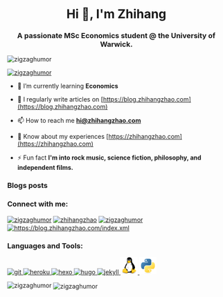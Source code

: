 <h1 align="center">Hi 👋, I'm Zhihang</h1>
<h3 align="center">A passionate MSc Economics student @ the University of Warwick.</h3>

<p align="left"> <img src="https://komarev.com/ghpvc/?username=zigzaghumor&label=Profile%20views&color=0e75b6&style=flat" alt="zigzaghumor" /> </p>

<p align="left"> <a href="https://twitter.com/zigzaghumor" target="blank"><img src="https://img.shields.io/twitter/follow/zigzaghumor?logo=twitter&style=for-the-badge" alt="zigzaghumor" /></a> </p>

- 🌱 I’m currently learning **Economics**

- 📝 I regularly write articles on [https://blog.zhihangzhao.com](https://blog.zhihangzhao.com)

- 📫 How to reach me **[hi@zhihangzhao.com](mailto:hi@zhihangzhao.com)**

- 📄 Know about my experiences [https://zhihangzhao.com](https://zhihangzhao.com)

- ⚡ Fun fact **I'm into rock music, science fiction, philosophy, and independent films.**

### Blogs posts
<!-- BLOG-POST-LIST:START -->
<!-- BLOG-POST-LIST:END -->

<h3 align="left">Connect with me:</h3>
<p align="left">
<a href="https://twitter.com/zigzaghumor" target="blank"><img align="center" src="https://raw.githubusercontent.com/rahuldkjain/github-profile-readme-generator/master/src/images/icons/Social/twitter.svg" alt="zigzaghumor" height="30" width="40" /></a>
<a href="https://linkedin.com/in/zhihangzhao" target="blank"><img align="center" src="https://raw.githubusercontent.com/rahuldkjain/github-profile-readme-generator/master/src/images/icons/Social/linked-in-alt.svg" alt="zhihangzhao" height="30" width="40" /></a>
<a href="https://instagram.com/zigzaghumor" target="blank"><img align="center" src="https://raw.githubusercontent.com/rahuldkjain/github-profile-readme-generator/master/src/images/icons/Social/instagram.svg" alt="zigzaghumor" height="30" width="40" /></a>
<a href="/https://blog.zhihangzhao.com/index.xml" target="blank"><img align="center" src="https://raw.githubusercontent.com/rahuldkjain/github-profile-readme-generator/master/src/images/icons/Social/rss.svg" alt="https://blog.zhihangzhao.com/index.xml" height="30" width="40" /></a>
</p>

<h3 align="left">Languages and Tools:</h3>
<p align="left"> <a href="https://git-scm.com/" target="_blank" rel="noreferrer"> <img src="https://www.vectorlogo.zone/logos/git-scm/git-scm-icon.svg" alt="git" width="40" height="40"/> </a> <a href="https://heroku.com" target="_blank" rel="noreferrer"> <img src="https://www.vectorlogo.zone/logos/heroku/heroku-icon.svg" alt="heroku" width="40" height="40"/> </a> <a href="hexo.io/" target="_blank" rel="noreferrer"> <img src="https://www.vectorlogo.zone/logos/hexoio/hexoio-icon.svg" alt="hexo" width="40" height="40"/> </a> <a href="https://gohugo.io/" target="_blank" rel="noreferrer"> <img src="https://api.iconify.design/logos-hugo.svg" alt="hugo" width="40" height="40"/> </a> <a href="https://jekyllrb.com/" target="_blank" rel="noreferrer"> <img src="https://www.vectorlogo.zone/logos/jekyllrb/jekyllrb-icon.svg" alt="jekyll" width="40" height="40"/> </a> <a href="https://www.linux.org/" target="_blank" rel="noreferrer"> <img src="https://raw.githubusercontent.com/devicons/devicon/master/icons/linux/linux-original.svg" alt="linux" width="40" height="40"/> </a> <a href="https://www.python.org" target="_blank" rel="noreferrer"> <img src="https://raw.githubusercontent.com/devicons/devicon/master/icons/python/python-original.svg" alt="python" width="40" height="40"/> </a> </p>

<p><img align="left" src="https://github-readme-stats.vercel.app/api/top-langs?username=zigzaghumor&show_icons=true&locale=en&layout=compact" alt="zigzaghumor" /></p>

<p>&nbsp;<img align="center" src="https://github-readme-stats.vercel.app/api?username=zigzaghumor&show_icons=true&locale=en" alt="zigzaghumor" /></p>

